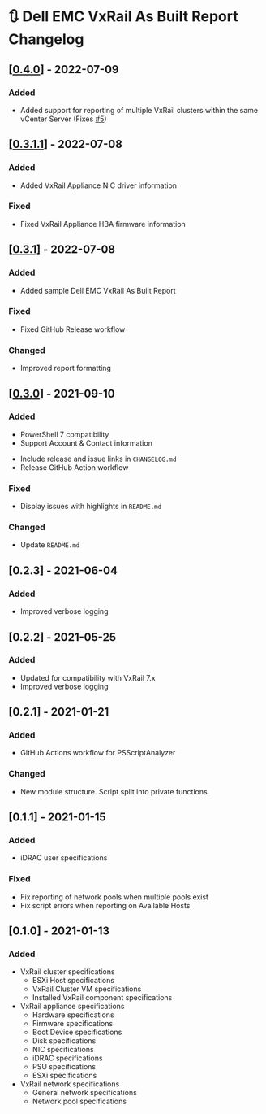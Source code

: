 # :arrows_clockwise: Dell EMC VxRail As Built Report Changelog

## [[0.4.0](https://github.com/AsBuiltReport/AsBuiltReport.DellEMC.VxRail/releases/tag/v0.4.0)] - 2022-07-09
### Added
- Added support for reporting of multiple VxRail clusters within the same vCenter Server (Fixes [#5](https://github.com/AsBuiltReport/AsBuiltReport.DellEMC.VxRail/issues/5))

## [[0.3.1.1](https://github.com/AsBuiltReport/AsBuiltReport.DellEMC.VxRail/releases/tag/v0.3.1.1)] - 2022-07-08
### Added
- Added VxRail Appliance NIC driver information
### Fixed
- Fixed VxRail Appliance HBA firmware information

## [[0.3.1](https://github.com/AsBuiltReport/AsBuiltReport.DellEMC.VxRail/releases/tag/v0.3.1)] - 2022-07-08
### Added
- Added sample Dell EMC VxRail As Built Report
### Fixed
- Fixed GitHub Release workflow
### Changed
- Improved report formatting

## [[0.3.0](https://github.com/AsBuiltReport/AsBuiltReport.DellEMC.VxRail/releases/tag/v0.3.0)] - 2021-09-10
### Added
* PowerShell 7 compatibility
* Support Account & Contact information
- Include release and issue links in `CHANGELOG.md`
- Release GitHub Action workflow

### Fixed
- Display issues with highlights in `README.md`

### Changed
- Update `README.md`
## [0.2.3] - 2021-06-04
### Added
* Improved verbose logging
## [0.2.2] - 2021-05-25

### Added
* Updated for compatibility with VxRail 7.x
* Improved verbose logging
## [0.2.1] - 2021-01-21

### Added
* GitHub Actions workflow for PSScriptAnalyzer
### Changed
* New module structure. Script split into private functions.
## [0.1.1] - 2021-01-15
### Added
* iDRAC user specifications
### Fixed
* Fix reporting of network pools when multiple pools exist
* Fix script errors when reporting on Available Hosts
## [0.1.0] - 2021-01-13

### Added
* VxRail cluster specifications
    * ESXi Host specifications
    * VxRail Cluster VM specifications
    * Installed VxRail component specifications
* VxRail appliance specifications
   * Hardware specifications
   * Firmware specifications
   * Boot Device specifications
   * Disk specifications
   * NIC specifications
   * iDRAC specifications
   * PSU specifications
   * ESXi specifications
* VxRail network specifications
   * General network specifications
   * Network pool specifications

